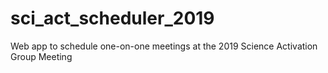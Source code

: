 # sci_act_scheduler_2019
Web app to schedule one-on-one meetings at the 2019 Science Activation Group Meeting
